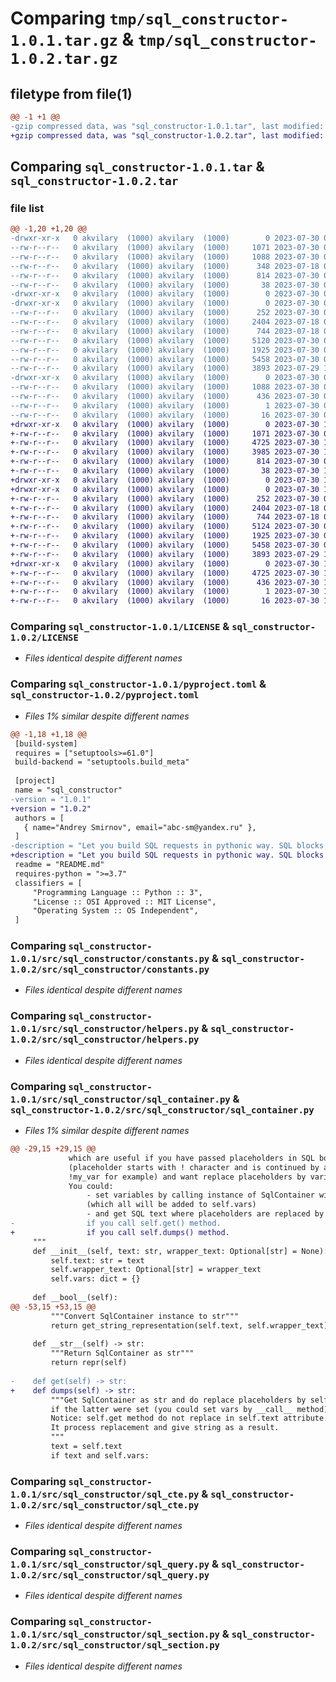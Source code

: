 # Comparing `tmp/sql_constructor-1.0.1.tar.gz` & `tmp/sql_constructor-1.0.2.tar.gz`

## filetype from file(1)

```diff
@@ -1 +1 @@
-gzip compressed data, was "sql_constructor-1.0.1.tar", last modified: Sun Jul 30 08:11:31 2023, max compression
+gzip compressed data, was "sql_constructor-1.0.2.tar", last modified: Sun Jul 30 10:05:31 2023, max compression
```

## Comparing `sql_constructor-1.0.1.tar` & `sql_constructor-1.0.2.tar`

### file list

```diff
@@ -1,20 +1,20 @@
-drwxr-xr-x   0 akvilary  (1000) akvilary  (1000)        0 2023-07-30 08:11:31.979083 sql_constructor-1.0.1/
--rw-r--r--   0 akvilary  (1000) akvilary  (1000)     1071 2023-07-30 07:56:34.000000 sql_constructor-1.0.1/LICENSE
--rw-r--r--   0 akvilary  (1000) akvilary  (1000)     1088 2023-07-30 08:11:31.979083 sql_constructor-1.0.1/PKG-INFO
--rw-r--r--   0 akvilary  (1000) akvilary  (1000)      348 2023-07-18 03:54:55.000000 sql_constructor-1.0.1/README.md
--rw-r--r--   0 akvilary  (1000) akvilary  (1000)      814 2023-07-30 08:11:06.000000 sql_constructor-1.0.1/pyproject.toml
--rw-r--r--   0 akvilary  (1000) akvilary  (1000)       38 2023-07-30 08:11:31.979083 sql_constructor-1.0.1/setup.cfg
-drwxr-xr-x   0 akvilary  (1000) akvilary  (1000)        0 2023-07-30 08:11:31.977083 sql_constructor-1.0.1/src/
-drwxr-xr-x   0 akvilary  (1000) akvilary  (1000)        0 2023-07-30 08:11:31.978083 sql_constructor-1.0.1/src/sql_constructor/
--rw-r--r--   0 akvilary  (1000) akvilary  (1000)      252 2023-07-30 07:56:17.000000 sql_constructor-1.0.1/src/sql_constructor/__init__.py
--rw-r--r--   0 akvilary  (1000) akvilary  (1000)     2404 2023-07-18 03:57:34.000000 sql_constructor-1.0.1/src/sql_constructor/constants.py
--rw-r--r--   0 akvilary  (1000) akvilary  (1000)      744 2023-07-18 04:01:33.000000 sql_constructor-1.0.1/src/sql_constructor/helpers.py
--rw-r--r--   0 akvilary  (1000) akvilary  (1000)     5120 2023-07-30 06:25:04.000000 sql_constructor-1.0.1/src/sql_constructor/sql_container.py
--rw-r--r--   0 akvilary  (1000) akvilary  (1000)     1925 2023-07-30 05:43:49.000000 sql_constructor-1.0.1/src/sql_constructor/sql_cte.py
--rw-r--r--   0 akvilary  (1000) akvilary  (1000)     5458 2023-07-30 05:37:39.000000 sql_constructor-1.0.1/src/sql_constructor/sql_query.py
--rw-r--r--   0 akvilary  (1000) akvilary  (1000)     3893 2023-07-29 13:51:13.000000 sql_constructor-1.0.1/src/sql_constructor/sql_section.py
-drwxr-xr-x   0 akvilary  (1000) akvilary  (1000)        0 2023-07-30 08:11:31.978083 sql_constructor-1.0.1/src/sql_constructor.egg-info/
--rw-r--r--   0 akvilary  (1000) akvilary  (1000)     1088 2023-07-30 08:11:31.000000 sql_constructor-1.0.1/src/sql_constructor.egg-info/PKG-INFO
--rw-r--r--   0 akvilary  (1000) akvilary  (1000)      436 2023-07-30 08:11:31.000000 sql_constructor-1.0.1/src/sql_constructor.egg-info/SOURCES.txt
--rw-r--r--   0 akvilary  (1000) akvilary  (1000)        1 2023-07-30 08:11:31.000000 sql_constructor-1.0.1/src/sql_constructor.egg-info/dependency_links.txt
--rw-r--r--   0 akvilary  (1000) akvilary  (1000)       16 2023-07-30 08:11:31.000000 sql_constructor-1.0.1/src/sql_constructor.egg-info/top_level.txt
+drwxr-xr-x   0 akvilary  (1000) akvilary  (1000)        0 2023-07-30 10:05:31.446557 sql_constructor-1.0.2/
+-rw-r--r--   0 akvilary  (1000) akvilary  (1000)     1071 2023-07-30 07:56:34.000000 sql_constructor-1.0.2/LICENSE
+-rw-r--r--   0 akvilary  (1000) akvilary  (1000)     4725 2023-07-30 10:05:31.446557 sql_constructor-1.0.2/PKG-INFO
+-rw-r--r--   0 akvilary  (1000) akvilary  (1000)     3985 2023-07-30 10:03:56.000000 sql_constructor-1.0.2/README.md
+-rw-r--r--   0 akvilary  (1000) akvilary  (1000)      814 2023-07-30 09:19:00.000000 sql_constructor-1.0.2/pyproject.toml
+-rw-r--r--   0 akvilary  (1000) akvilary  (1000)       38 2023-07-30 10:05:31.446557 sql_constructor-1.0.2/setup.cfg
+drwxr-xr-x   0 akvilary  (1000) akvilary  (1000)        0 2023-07-30 10:05:31.444557 sql_constructor-1.0.2/src/
+drwxr-xr-x   0 akvilary  (1000) akvilary  (1000)        0 2023-07-30 10:05:31.445557 sql_constructor-1.0.2/src/sql_constructor/
+-rw-r--r--   0 akvilary  (1000) akvilary  (1000)      252 2023-07-30 07:56:17.000000 sql_constructor-1.0.2/src/sql_constructor/__init__.py
+-rw-r--r--   0 akvilary  (1000) akvilary  (1000)     2404 2023-07-18 03:57:34.000000 sql_constructor-1.0.2/src/sql_constructor/constants.py
+-rw-r--r--   0 akvilary  (1000) akvilary  (1000)      744 2023-07-18 04:01:33.000000 sql_constructor-1.0.2/src/sql_constructor/helpers.py
+-rw-r--r--   0 akvilary  (1000) akvilary  (1000)     5124 2023-07-30 09:02:56.000000 sql_constructor-1.0.2/src/sql_constructor/sql_container.py
+-rw-r--r--   0 akvilary  (1000) akvilary  (1000)     1925 2023-07-30 05:43:49.000000 sql_constructor-1.0.2/src/sql_constructor/sql_cte.py
+-rw-r--r--   0 akvilary  (1000) akvilary  (1000)     5458 2023-07-30 05:37:39.000000 sql_constructor-1.0.2/src/sql_constructor/sql_query.py
+-rw-r--r--   0 akvilary  (1000) akvilary  (1000)     3893 2023-07-29 13:51:13.000000 sql_constructor-1.0.2/src/sql_constructor/sql_section.py
+drwxr-xr-x   0 akvilary  (1000) akvilary  (1000)        0 2023-07-30 10:05:31.446557 sql_constructor-1.0.2/src/sql_constructor.egg-info/
+-rw-r--r--   0 akvilary  (1000) akvilary  (1000)     4725 2023-07-30 10:05:31.000000 sql_constructor-1.0.2/src/sql_constructor.egg-info/PKG-INFO
+-rw-r--r--   0 akvilary  (1000) akvilary  (1000)      436 2023-07-30 10:05:31.000000 sql_constructor-1.0.2/src/sql_constructor.egg-info/SOURCES.txt
+-rw-r--r--   0 akvilary  (1000) akvilary  (1000)        1 2023-07-30 10:05:31.000000 sql_constructor-1.0.2/src/sql_constructor.egg-info/dependency_links.txt
+-rw-r--r--   0 akvilary  (1000) akvilary  (1000)       16 2023-07-30 10:05:31.000000 sql_constructor-1.0.2/src/sql_constructor.egg-info/top_level.txt
```

### Comparing `sql_constructor-1.0.1/LICENSE` & `sql_constructor-1.0.2/LICENSE`

 * *Files identical despite different names*

### Comparing `sql_constructor-1.0.1/pyproject.toml` & `sql_constructor-1.0.2/pyproject.toml`

 * *Files 1% similar despite different names*

```diff
@@ -1,18 +1,18 @@
 [build-system]
 requires = ["setuptools>=61.0"]
 build-backend = "setuptools.build_meta"
 
 [project]
 name = "sql_constructor"
-version = "1.0.1"
+version = "1.0.2"
 authors = [
   { name="Andrey Smirnov", email="abc-sm@yandex.ru" },
 ]
-description = "Let you build SQL requests in pythonic way. SQL blocks could be nested as you want it to be, constracted dynamically and looks pretty. You could also build request once and cache it (but still use variables to replace dinamically). Solid solution!"
+description = "Let you build SQL requests in pythonic way. SQL blocks could be nested as you want it to be, constracted dynamically and looks pretty! You could also build request once and cache it (but still use variables to replace dinamically). Solid solution!"
 readme = "README.md"
 requires-python = ">=3.7"
 classifiers = [
     "Programming Language :: Python :: 3",
     "License :: OSI Approved :: MIT License",
     "Operating System :: OS Independent",
 ]
```

### Comparing `sql_constructor-1.0.1/src/sql_constructor/constants.py` & `sql_constructor-1.0.2/src/sql_constructor/constants.py`

 * *Files identical despite different names*

### Comparing `sql_constructor-1.0.1/src/sql_constructor/helpers.py` & `sql_constructor-1.0.2/src/sql_constructor/helpers.py`

 * *Files identical despite different names*

### Comparing `sql_constructor-1.0.1/src/sql_constructor/sql_container.py` & `sql_constructor-1.0.2/src/sql_constructor/sql_container.py`

 * *Files 1% similar despite different names*

```diff
@@ -29,15 +29,15 @@
             which are useful if you have passed placeholders in SQL body
             (placeholder starts with ! character and is continued by an word with no space,
             !my_var for example) and want replace placeholders by variables.
             You could: 
                 - set variables by calling instance of SqlContainer with any keyword arguments 
                 (which all will be added to self.vars) 
                 - and get SQL text where placeholders are replaced by self.vars 
-                if you call self.get() method.
+                if you call self.dumps() method.
     """
     def __init__(self, text: str, wrapper_text: Optional[str] = None):
         self.text: str = text
         self.wrapper_text: Optional[str] = wrapper_text
         self.vars: dict = {}
 
     def __bool__(self):
@@ -53,15 +53,15 @@
         """Convert SqlContainer instance to str"""
         return get_string_representation(self.text, self.wrapper_text)
 
     def __str__(self) -> str:
         """Return SqlContainer as str"""
         return repr(self)
 
-    def get(self) -> str:
+    def dumps(self) -> str:
         """Get SqlContainer as str and do replace placeholders by self.vars 
         if the latter were set (you could set vars by __call__ method).
         Notice: self.get method do not replace in self.text attribute. 
         It process replacement and give string as a result.
         """
         text = self.text
         if text and self.vars:
```

### Comparing `sql_constructor-1.0.1/src/sql_constructor/sql_cte.py` & `sql_constructor-1.0.2/src/sql_constructor/sql_cte.py`

 * *Files identical despite different names*

### Comparing `sql_constructor-1.0.1/src/sql_constructor/sql_query.py` & `sql_constructor-1.0.2/src/sql_constructor/sql_query.py`

 * *Files identical despite different names*

### Comparing `sql_constructor-1.0.1/src/sql_constructor/sql_section.py` & `sql_constructor-1.0.2/src/sql_constructor/sql_section.py`

 * *Files identical despite different names*

